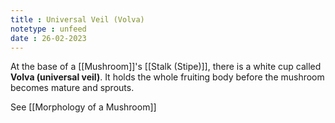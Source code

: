 ```yaml
---
title : Universal Veil (Volva)
notetype : unfeed
date : 26-02-2023
---
```


At the base of a [[Mushroom]]'s [[Stalk (Stipe)]], there is a white cup called **Volva (universal veil)**. It holds the whole fruiting body before the mushroom becomes mature and sprouts.

See [[Morphology of a Mushroom]]